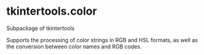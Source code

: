 # tkintertools.color

Subpackage of tkintertools

Supports the processing of color strings in RGB and HSL formats, as well as the
conversion between color names and RGB codes.


